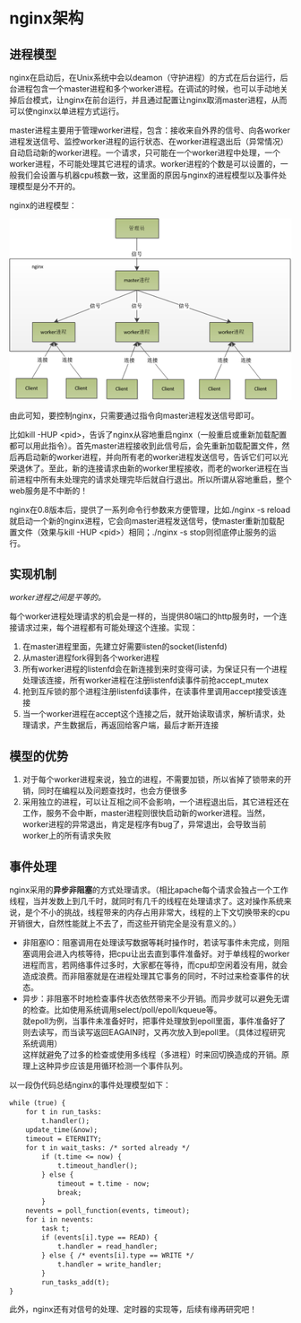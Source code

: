 # nginx架构

## 进程模型

nginx在启动后，在Unix系统中会以deamon（守护进程）的方式在后台运行，后台进程包含一个master进程和多个worker进程。在调试的时候，也可以手动地关掉后台模式，让nginx在前台运行，并且通过配置让nginx取消master进程，从而可以使nginx以单进程方式运行。

master进程主要用于管理worker进程，包含：接收来自外界的信号、向各worker进程发送信号、监控worker进程的运行状态、在worker进程退出后（异常情况）自动启动新的worker进程。一个请求，只可能在一个worker进程中处理，一个worker进程，不可能处理其它进程的请求。worker进程的个数是可以设置的，一般我们会设置与机器cpu核数一致，这里面的原因与nginx的进程模型以及事件处理模型是分不开的。

nginx的进程模型：

![](./assets/process-model.png)

由此可知，要控制nginx，只需要通过指令向master进程发送信号即可。

比如kill -HUP \<pid\>，告诉了nginx从容地重启nginx（一般重启或重新加载配置都可以用此指令）。首先master进程接收到此信号后，会先重新加载配置文件，然后再启动新的worker进程，并向所有老的worker进程发送信号，告诉它们可以光荣退休了。至此，新的连接请求由新的worker里程接收，而老的worker进程在当前进程中所有未处理完的请求处理完毕后就自行退出。所以所谓从容地重启，整个web服务是不中断的！

nginx在0.8版本后，提供了一系列命令行参数来方便管理，比如./nginx -s reload就启动一个新的nginx进程，它会向master进程发送信号，使master重新加载配置文件（效果与kill -HUP \<pid\>）相同；./nginx -s stop则彻底停止服务的运行。

## 实现机制

_worker进程之间是平等的。_

每个worker进程处理请求的机会是一样的，当提供80端口的http服务时，一个连接请求过来，每个进程都有可能处理这个连接。实现：
1. 在master进程里面，先建立好需要listen的socket(listenfd)
2. 从master进程fork得到各个worker进程
3. 所有worker进程的listenfd会在新连接到来时变得可读，为保证只有一个进程处理该连接，所有worker进程在注册listenfd读事件前抢accept_mutex
4. 抢到互斥锁的那个进程注册listenfd读事件，在读事件里调用accept接受该连接
5. 当一个worker进程在accept这个连接之后，就开始读取请求，解析请求，处理请求，产生数据后，再返回给客户端，最后才断开连接

## 模型的优势
1. 对于每个worker进程来说，独立的进程，不需要加锁，所以省掉了锁带来的开销，同时在编程以及问题查找时，也会方便很多
2. 采用独立的进程，可以让互相之间不会影响，一个进程退出后，其它进程还在工作，服务不会中断，master进程则很快启动新的worker进程。当然，worker进程的异常退出，肯定是程序有bug了，异常退出，会导致当前worker上的所有请求失败

## 事件处理

nginx采用的**异步非阻塞**的方式处理请求。（相比apache每个请求会独占一个工作线程，当并发数上到几千时，就同时有几千的线程在处理请求了。这对操作系统来说，是个不小的挑战，线程带来的内存占用非常大，线程的上下文切换带来的cpu开销很大，自然性能就上不去了，而这些开销完全是没有意义的。）

- 非阻塞IO：阻塞调用在处理读写数据等耗时操作时，若读写事件未完成，则阻塞调用会进入内核等待，把cpu让出去直到事件准备好。对于单线程的worker进程而言，若网络事件过多时，大家都在等待，而cpu却空闲着没有用，就会造成浪费。而非阻塞就是在进程处理其它事务的同时，不时过来检查事件的状态。
- 异步：非阻塞不时地检查事件状态依然带来不少开销。而异步就可以避免无谓的检查。比如使用系统调用select/poll/epoll/kqueue等。  
就epoll为例，当事件未准备好时，把事件处理放到epoll里面，事件准备好了则去读写，而当读写返回EAGAIN时，又再次放入到epoll里。（具体过程研究系统调用）  
这样就避免了过多的检查或使用多线程（多进程）时来回切换造成的开销。原理上这种异步应该是用循环检测一个事件队列。

以一段伪代码总结nginx的事件处理模型如下：
``````
while (true) {
    for t in run_tasks:
        t.handler();
    update_time(&now);
    timeout = ETERNITY;
    for t in wait_tasks: /* sorted already */
        if (t.time <= now) {
            t.timeout_handler();
        } else {
            timeout = t.time - now;
            break;
        }
    nevents = poll_function(events, timeout);
    for i in nevents:
        task t;
        if (events[i].type == READ) {
            t.handler = read_handler;
        } else { /* events[i].type == WRITE */
            t.handler = write_handler;
        }
        run_tasks_add(t);
}
``````


此外，nginx还有对信号的处理、定时器的实现等，后续有缘再研究吧！